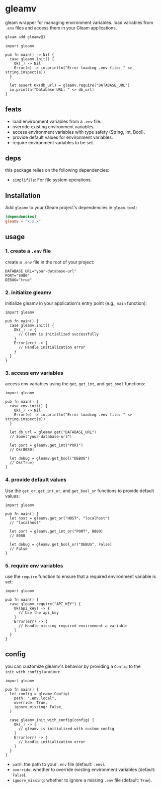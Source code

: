 # gleamv

gleam wrapper for managing environment variables. load variables from `.env` files and access them in your Gleam applications.

```sh
gleam add gleamv@1
```
```gleam
import gleamv

pub fn main() -> Nil {
  case gleamv.init() {
    Ok(_) -> Nil
    Error(e) -> io.println("Error loading .env file: " <> string.inspect(e))
  }
  
  let assert Ok(db_url) = gleamv.require("DATABASE_URL")
  io.println("Database URL: " <> db_url)
}
```

## feats

- load environment variables from a `.env` file.
- override existing environment variables.
- access environment variables with type safety (String, Int, Bool).
- provide default values for environment variables.
- require environment variables to be set.

## deps

this package relies on the following dependencies:
- `simplifile`: For file system operations.

## Installation

Add `gleamv` to your Gleam project's dependencies in `gleam.toml`:

```toml
[dependencies]
gleamv = "x.x.x"
```

## usage

### 1. create a `.env` file

create a `.env` file in the root of your project:

```
DATABASE_URL="your-database-url"
PORT="8080"
DEBUG="true"
```

### 2. initialize gleamv

initialize gleamv in your application's entry point (e.g., `main` function):

```gleam
import gleamv

pub fn main() {
  case gleamv.init() {
    Ok(_) -> {
      // Glenv is initialized successfully
    }
    Error(err) -> {
      // Handle initialization error
    }
  }
}
```

### 3. access env variables

access env variables using the `get`, `get_int`, and `get_bool` functions:

```gleam
import gleamv

pub fn main() {
  case env.init() {
    Ok(_) -> Nil
    Error(e) -> io.println("Error loading .env file: " <> string.inspect(e))
  }
  
  let db_url = gleamv.get("DATABASE_URL")
  // Some("your-database-url")

  let port = gleamv.get_int("PORT")
  // Ok(8080)

  let debug = gleamv.get_bool("DEBUG")
  // Ok(True)
}
```

### 4. provide default values

Use the `get_or`, `get_int_or`, and `get_bool_or` functions to provide default values:

```gleam
import gleamv

pub fn main() {
  let host = gleamv.get_or("HOST", "localhost")
  // "localhost"

  let port = gleamv.get_int_or("PORT", 8080)
  // 8080

  let debug = gleamv.get_bool_or("DEBUG", False)
  // False
}
```

### 5. require env variables

use the `require` function to ensure that a required environment variable is set:

```gleam
import gleamv

pub fn main() {
  case gleamv.require("API_KEY") {
    Ok(api_key) -> {
      // Use the api_key
    }
    Error(err) -> {
      // Handle missing required environment a variable
    }
  }
}
```

## config

you can customize gleamv's behavior by providing a `Config` to the `init_with_config` function:

```gleam
import gleamv

pub fn main() {
  let config = gleamv.Config(
    path: ".env.local",
    override: True,
    ignore_missing: False,
  )

  case gleamv.init_with_config(config) {
    Ok(_) -> {
      // gleamv is initialized with custom config
    }
    Error(err) -> {
      // handle initialization error
    }
  }
}
```

- `path`: the path to your `.env` file (default: `.env`).
- `override`: whether to override existing environment variables (default: `False`).
- `ignore_missing`: whether to ignore a missing `.env` file (default: `True`).
